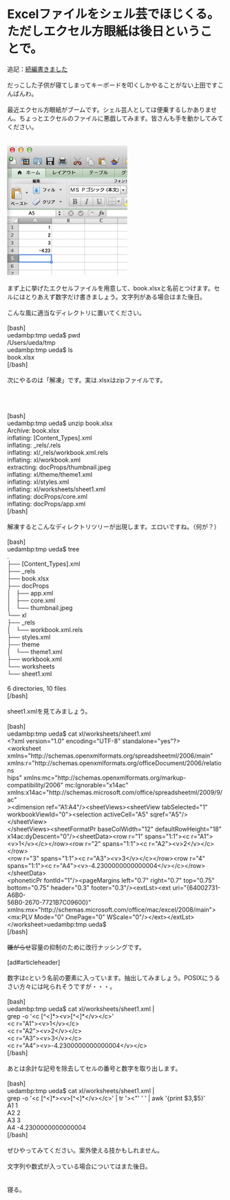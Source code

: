 # Excelファイルをシェル芸でほじくる。ただしエクセル方眼紙は後日ということで。
追記：<a href="http://blog.ueda.asia/?p=2417" title="Excelファイルをシェル芸でほじくる。（hxselect編）" target="_blank">続編書きました</a><br />
<br />
だっこした子供が寝てしまってキーボードを叩くしかやることがない上田ですこんばんわ。<br />
<br />
最近エクセル方眼紙がブームです。シェル芸人としては便乗するしかありません。ちょっとエクセルのファイルに悪戯してみます。皆さんも手を動かしてみてください。<br />
<br />
<br />
<a href="スクリーンショット-2014-03-26-23.05.29.png"><img src="スクリーンショット-2014-03-26-23.05.29-279x300.png" alt="スクリーンショット 2014-03-26 23.05.29" width="279" height="300" class="aligncenter size-medium wp-image-2399" /></a><br />
<br />
まず上に挙げたエクセルファイルを用意して、book.xlsxと名前とつけます。セルにはとりあえず数字だけ書きましょう。文字列がある場合はまた後日。<br />
<br />
こんな風に適当なディレクトリに置いてください。<br />
<br />
[bash]<br />
uedambp:tmp ueda$ pwd<br />
/Users/ueda/tmp<br />
uedambp:tmp ueda$ ls <br />
book.xlsx<br />
[/bash]<br />
<br />
次にやるのは「解凍」です。実は.xlsxはzipファイルです。<br />
<br />
<!--more--><br />
<br />
[bash]<br />
uedambp:tmp ueda$ unzip book.xlsx <br />
Archive: book.xlsx<br />
 inflating: [Content_Types].xml <br />
 inflating: _rels/.rels <br />
 inflating: xl/_rels/workbook.xml.rels <br />
 inflating: xl/workbook.xml <br />
 extracting: docProps/thumbnail.jpeg <br />
 inflating: xl/theme/theme1.xml <br />
 inflating: xl/styles.xml <br />
 inflating: xl/worksheets/sheet1.xml <br />
 inflating: docProps/core.xml <br />
 inflating: docProps/app.xml <br />
[/bash]<br />
<br />
解凍するとこんなディレクトリツリーが出現します。エロいですね。（何が？）<br />
<br />
[bash]<br />
uedambp:tmp ueda$ tree<br />
.<br />
├── [Content_Types].xml<br />
├── _rels<br />
├── book.xlsx<br />
├── docProps<br />
│   ├── app.xml<br />
│   ├── core.xml<br />
│   └── thumbnail.jpeg<br />
└── xl<br />
 ├── _rels<br />
 │   └── workbook.xml.rels<br />
 ├── styles.xml<br />
 ├── theme<br />
 │   └── theme1.xml<br />
 ├── workbook.xml<br />
 └── worksheets<br />
 └── sheet1.xml<br />
<br />
6 directories, 10 files<br />
[/bash]<br />
<br />
sheet1.xmlを見てみましょう。<br />
<br />
[bash]<br />
uedambp:tmp ueda$ cat xl/worksheets/sheet1.xml <br />
&lt;?xml version=&quot;1.0&quot; encoding=&quot;UTF-8&quot; standalone=&quot;yes&quot;?&gt;<br />
&lt;worksheet <br />
xmlns=&quot;http://schemas.openxmlformats.org/spreadsheetml/2006/main&quot; <br />
xmlns:r=&quot;http://schemas.openxmlformats.org/officeDocument/2006/relations<br />
hips&quot; xmlns:mc=&quot;http://schemas.openxmlformats.org/markup-<br />
compatibility/2006&quot; mc:Ignorable=&quot;x14ac&quot; <br />
xmlns:x14ac=&quot;http://schemas.microsoft.com/office/spreadsheetml/2009/9/ac&quot;<br />
&gt;&lt;dimension ref=&quot;A1:A4&quot;/&gt;&lt;sheetViews&gt;&lt;sheetView tabSelected=&quot;1&quot; <br />
workbookViewId=&quot;0&quot;&gt;&lt;selection activeCell=&quot;A5&quot; sqref=&quot;A5&quot;/&gt;&lt;/sheetView&gt;<br />
&lt;/sheetViews&gt;&lt;sheetFormatPr baseColWidth=&quot;12&quot; defaultRowHeight=&quot;18&quot; <br />
x14ac:dyDescent=&quot;0&quot;/&gt;&lt;sheetData&gt;&lt;row r=&quot;1&quot; spans=&quot;1:1&quot;&gt;&lt;c r=&quot;A1&quot;&gt;<br />
&lt;v&gt;1&lt;/v&gt;&lt;/c&gt;&lt;/row&gt;&lt;row r=&quot;2&quot; spans=&quot;1:1&quot;&gt;&lt;c r=&quot;A2&quot;&gt;&lt;v&gt;2&lt;/v&gt;&lt;/c&gt;&lt;/row&gt;<br />
&lt;row r=&quot;3&quot; spans=&quot;1:1&quot;&gt;&lt;c r=&quot;A3&quot;&gt;&lt;v&gt;3&lt;/v&gt;&lt;/c&gt;&lt;/row&gt;&lt;row r=&quot;4&quot; <br />
spans=&quot;1:1&quot;&gt;&lt;c r=&quot;A4&quot;&gt;&lt;v&gt;-4.2300000000000004&lt;/v&gt;&lt;/c&gt;&lt;/row&gt;&lt;/sheetData&gt;<br />
&lt;phoneticPr fontId=&quot;1&quot;/&gt;&lt;pageMargins left=&quot;0.7&quot; right=&quot;0.7&quot; top=&quot;0.75&quot; <br />
bottom=&quot;0.75&quot; header=&quot;0.3&quot; footer=&quot;0.3&quot;/&gt;&lt;extLst&gt;&lt;ext uri=&quot;{64002731-A6B0-<br />
56B0-2670-7721B7C09600}&quot; <br />
xmlns:mx=&quot;http://schemas.microsoft.com/office/mac/excel/2008/main&quot;&gt;<br />
&lt;mx:PLV Mode=&quot;0&quot; OnePage=&quot;0&quot; WScale=&quot;0&quot;/&gt;&lt;/ext&gt;&lt;/extLst&gt;<br />
&lt;/worksheet&gt;uedambp:tmp ueda$ <br />
[/bash]<br />
<br />
<del>嫌がらせ</del>容量の抑制のために改行ナッシングです。<br />
<br />
[ad#articleheader]<br />
<br />
数字はcという名前の要素に入っています。抽出してみましょう。POSIXにうるさい方々には叱られそうですが・・・。<br />
<br />
[bash]<br />
uedambp:tmp ueda$ cat xl/worksheets/sheet1.xml |<br />
 grep -o '&lt;c [^&lt;]*&gt;&lt;v&gt;[^&lt;]*&lt;/v&gt;&lt;/c&gt;'<br />
&lt;c r=&quot;A1&quot;&gt;&lt;v&gt;1&lt;/v&gt;&lt;/c&gt;<br />
&lt;c r=&quot;A2&quot;&gt;&lt;v&gt;2&lt;/v&gt;&lt;/c&gt;<br />
&lt;c r=&quot;A3&quot;&gt;&lt;v&gt;3&lt;/v&gt;&lt;/c&gt;<br />
&lt;c r=&quot;A4&quot;&gt;&lt;v&gt;-4.2300000000000004&lt;/v&gt;&lt;/c&gt;<br />
[/bash]<br />
<br />
あとは余計な記号を除去してセルの番号と数字を取り出します。<br />
<br />
[bash]<br />
uedambp:tmp ueda$ cat xl/worksheets/sheet1.xml |<br />
 grep -o '&lt;c [^&lt;]*&gt;&lt;v&gt;[^&lt;]*&lt;/v&gt;&lt;/c&gt;' | tr '&gt;&lt;&quot;' ' ' | awk '{print $3,$5}'<br />
A1 1<br />
A2 2<br />
A3 3<br />
A4 -4.2300000000000004<br />
[/bash]<br />
<br />
ぜひやってみてください。案外使える技かもしれません。<br />
<br />
文字列や数式が入っている場合についてはまた後日。<br />
<br />
<br />
寝る。
